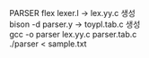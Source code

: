 PARSER 
flex lexer.l      -> lex.yy.c 생성  
bison -d parser.y  -> toypl.tab.c 생성  
gcc -o parser lex.yy.c parser.tab.c  
./parser < sample.txt  
